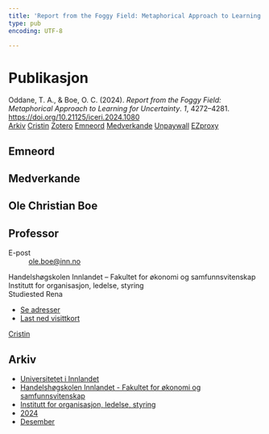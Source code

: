 ```yaml
---
title: 'Report from the Foggy Field: Metaphorical Approach to Learning for Uncertainty'
type: pub
encoding: UTF-8

---
```

<h1>Publikasjon</h1>
<article id="csl-bib-container-GG7ZP8DB" class="csl-bib-container">
  <div class="csl-bib-body"> <div class="csl-entry">Oddane, T. A., &#38; Boe, O. C. (2024). <i>Report from the Foggy Field: Metaphorical Approach to Learning for Uncertainty</i>. <i>1</i>, 4272–4281. <a href="https://doi.org/10.21125/iceri.2024.1080">https://doi.org/10.21125/iceri.2024.1080</a></div> </div>
  <div class="csl-bib-buttons">
    <a href="#taxonomy-article-GG7ZP8DB" alt="archive" class="csl-bib-button">Arkiv</a>
    <a href="https://app.cristin.no/results/show.jsf?id=2332480" alt="Cristin" class="csl-bib-button">Cristin</a>
    <a href="http://zotero.org/groups/5881554/items/GG7ZP8DB" alt="Zotero" class="csl-bib-button">Zotero</a>
    <a href="#keywords-article-GG7ZP8DB" alt="keywords" class="csl-bib-button">Emneord</a>
    <a href="#contributors-article-GG7ZP8DB" alt="contributors" class="csl-bib-button">Medverkande</a>
    <a href="https://doi.org/10.21125/iceri.2024.1080" alt="Unpaywall" class="csl-bib-button">Unpaywall</a>
    <a href="https://doi.org/10.21125/iceri.2024.1080" alt="EZproxy" class="csl-bib-button">EZproxy</a>
  </div>
  <div id="csl-bib-meta-container-GG7ZP8DB"></div>
</article>
<div id="csl-bib-meta-GG7ZP8DB" class="csl-bib-meta">
  <article id="keywords-article-GG7ZP8DB" class="keywords-article">
    <h1>Emneord</h1>
    
  </article>
  <article id="contributors-article-GG7ZP8DB" class="contributors-article">
    <h1>Medverkande</h1>
    <div class="personas"> <div class="vrtx-hinn-person-card"> <div class="photo"> <i class="lar la-user-circle missing-person"></i> </div> <div class="info"> <hgroup><h1>Ole Christian Boe</h1> <h2>Professor</h2> </hgroup><dl> <dt>E-post</dt> <dd> <a href="mailto:ole.boe@inn.no">ole.boe@inn.no</a> </dd> </dl> <p> Handelshøgskolen Innlandet – Fakultet for økonomi og samfunnsvitenskap<br> Institutt for organisasjon, ledelse, styring<br> Studiested Rena </p> <ul class="vrtx-hinn-links"> <li><a href="https://www.inn.no/finn-en-ansatt/ole-boe.html#vrtx-hinn-addresses">Se adresser</a></li> <li><a href="https://www.inn.no/finn-en-ansatt/ole-boe.html?vrtx=vcf">Last ned visittkort</a></li> </ul> </div> </div> <a href="https://app.cristin.no/persons/show.jsf?id=603087" alt="Cristin URL" class="personas-cristin">Cristin</a> </div>
  </article>
  <article id="taxonomy-article-GG7ZP8DB" class="taxonomy-article">
    <h1>Arkiv</h1>
    <ul>
      <li><a href="{{< params subfolder >}}nn/archive/?key=3DCRN523">Universitetet i Innlandet</a></li>
      <li><a href="{{< params subfolder >}}nn/archive/?key=DU8Q9LN9">Handelshøgskolen Innlandet - Fakultet for økonomi og samfunnsvitenskap</a></li>
      <li><a href="{{< params subfolder >}}nn/archive/?key=4LUWR3ZM">Institutt for organisasjon, ledelse, styring</a></li>
      <li><a href="{{< params subfolder >}}nn/archive/?key=TY5PNNUR">2024</a></li>
      <li><a href="{{< params subfolder >}}nn/archive/?key=YRAMKLSV">Desember</a></li>
    </ul>
  </article>
</div>

